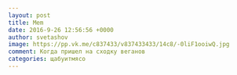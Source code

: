 ```yaml
--- 
layout: post 
title: Mem 
date: 2016-9-26 12:56:56 +0000 
author: svetashov 
image: https://pp.vk.me/c837433/v837433433/14c8/-0liF1ooiwQ.jpg
comment: Когда пришел на сходку веганов
categories: щабуитмясо
---
```

